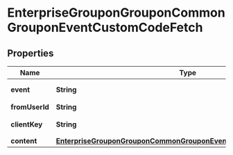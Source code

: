 # EnterpriseGrouponGrouponCommonGrouponEventCustomCodeFetch

## Properties
Name | Type | Description | Notes
------------ | ------------- | ------------- | -------------
**event** | **String** | 事件名为custom_code_fetch |  [optional]
**fromUserId** | **String** | 发起用户user_id |  [optional]
**clientKey** | **String** | 使用应用的client_key |  [optional]
**content** | [**EnterpriseGrouponGrouponCommonGrouponEventCustomCodeFetchContent**](EnterpriseGrouponGrouponCommonGrouponEventCustomCodeFetchContent.md) |  |  [optional]

